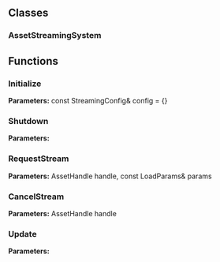 
## Classes

### AssetStreamingSystem




## Functions

### Initialize



**Parameters:** const StreamingConfig& config = {}

### Shutdown



**Parameters:** 

### RequestStream



**Parameters:** AssetHandle handle, const LoadParams& params

### CancelStream



**Parameters:** AssetHandle handle

### Update



**Parameters:** 

